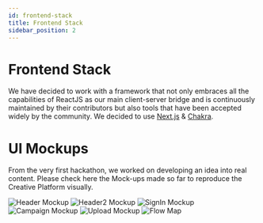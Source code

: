 ```yaml
---
id: frontend-stack
title: Frontend Stack
sidebar_position: 2
---
```


# Frontend Stack

We have decided to work with a framework that not only embraces all the capabilities of ReactJS as our main client-server bridge and is continuously maintained by their contributors but also tools that have been accepted widely by the community. We decided to use [Next.js](https://nextjs.org) & [Chakra](https://chakra-ui.com).

# UI Mockups

From the very first hackathon, we worked on developing an idea into real content. Please check here the Mock-ups made so far to reproduce the Creative Platform visually.

![Header Mockup](https://creativeplatform.xyz/img/mockups/latest/header.png)
![Header2 Mockup](https://creativeplatform.xyz/img/mockups/latest/header2.png)
![SignIn Mockup](https://creativeplatform.xyz/img/mockups/latest/signIn.png)
![Campaign Mockup](https://creativeplatform.xyz/img/mockups/latest/createCampaign.png)
![Upload Mockup](https://creativeplatform.xyz/img/mockups/latest/upload.png)
![Flow Map](https://creativeplatform.xyz/img/mockups/Updated_Creative_Flow.png)

